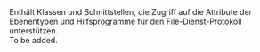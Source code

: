 <Namespace Name="Microsoft.WindowsAzure.Storage.File.Protocol">
  <Docs>
    <summary>Enthält Klassen und Schnittstellen, die Zugriff auf die Attribute der Ebenentypen und Hilfsprogramme für den File-Dienst-Protokoll unterstützen.</summary> 
    <remarks>To be added.</remarks>
  </Docs>
</Namespace>
